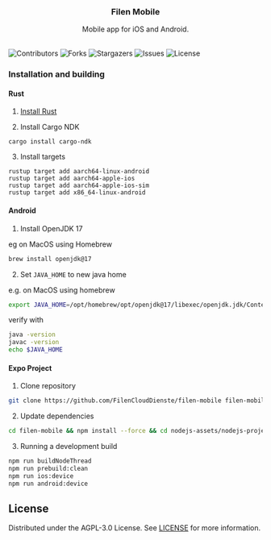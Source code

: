 <br/>
<p align="center">
  <h3 align="center">Filen Mobile</h3>

  <p align="center">
    Mobile app for iOS and Android.
    <br/>
    <br/>
  </p>
</p>

![Contributors](https://img.shields.io/github/contributors/FilenCloudDienste/filen-mobile?color=dark-green) ![Forks](https://img.shields.io/github/forks/FilenCloudDienste/filen-mobile?style=social) ![Stargazers](https://img.shields.io/github/stars/FilenCloudDienste/filen-mobile?style=social) ![Issues](https://img.shields.io/github/issues/FilenCloudDienste/filen-mobile) ![License](https://img.shields.io/github/license/FilenCloudDienste/filen-mobile)

### Installation and building

#### Rust

1. [Install Rust](https://www.rust-lang.org/tools/install)

2. Install Cargo NDK

```
cargo install cargo-ndk
```

3. Install targets

```
rustup target add aarch64-linux-android
rustup target add aarch64-apple-ios
rustup target add aarch64-apple-ios-sim
rustup target add x86_64-linux-android
```

#### Android

1. Install OpenJDK 17

eg on MacOS using Homebrew

```bash
brew install openjdk@17
```

2. Set `JAVA_HOME` to new java home

e.g. on MacOS using homebrew

```bash
export JAVA_HOME=/opt/homebrew/opt/openjdk@17/libexec/openjdk.jdk/Contents/Home
```

verify with

```bash
java -version
javac -version
echo $JAVA_HOME
```

#### Expo Project

1. Clone repository

```bash
git clone https://github.com/FilenCloudDienste/filen-mobile filen-mobile
```

2. Update dependencies

```bash
cd filen-mobile && npm install --force && cd nodejs-assets/nodejs-project && npm install --force && cd .. && cd ..
```

3. Running a development build

```bash
npm run buildNodeThread
npm run prebuild:clean
npm run ios:device
npm run android:device
```

## License

Distributed under the AGPL-3.0 License. See [LICENSE](https://github.com/FilenCloudDienste/filen-mobile/blob/master/LICENSE) for more information.
